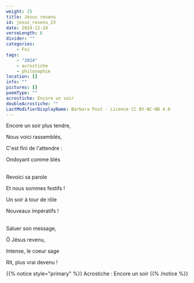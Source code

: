 ```yaml
---
weight: 25
title: Jésus revenu
id: jesus_revenu_23
date: 2024-12-24
verseLength: 6
divider: ""
categories:
    - Foi
tags:
    - "2024"
    - acrostiche
    - philosophie
location: []
info: ""
pictures: []
poemType: ""
acrostiche: Encore un soir
doubleAcrostiche: ""
LastModifierDisplayName: Barbara Post - Licence CC BY-NC-ND 4.0
---
```

Encore un soir plus tendre,

Nous voici rassemblés,

C'est fini de l'attendre :

Ondoyant comme blés

 \
Revoici sa parole

Et nous sommes festifs !

Un soir à tour de rôle

Nouveaux impératifs !

 \
Saluer son message,

Ô Jésus revenu,

Intense, le coeur sage

Rit, plus vrai devenu !

<!-- FM:Snippet:Start data:{"id":"_simpleNotice","fields":[{"name":"content","value":"Acrostiche : Encore un soir"}]} -->
{{% notice style="primary" %}}
Acrostiche : Encore un soir
{{% /notice %}}
<!-- FM:Snippet:End -->